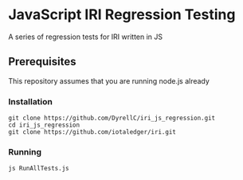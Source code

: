 # JavaScript IRI Regression Testing
A series of regression tests for IRI written in JS

## Prerequisites
This repository assumes that you are running node.js already

### Installation 
```
git clone https://github.com/DyrellC/iri_js_regression.git
cd iri_js_regression
git clone https://github.com/iotaledger/iri.git
```

### Running
 ```
 js RunAllTests.js
 ```

